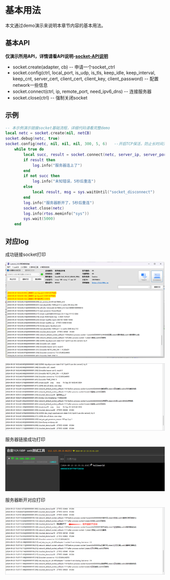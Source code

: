 # 基本用法

本文通过demo演示来说明本章节内容的基本用法。

## 基本API

**仅演示所用API，详情请看API说明-[socket-API说明](https://wiki.luatos.com/api/socket.html)**

- socket.create(adapter, cb)  -- 申请一个socket_ctrl
- socket.config(ctrl, local_port, is_udp, is_tls, keep_idle, keep_interval, keep_cnt, server_cert, client_cert, client_key, client_password) -- 配置network一些信息
- socket.connect(ctrl, ip, remote_port, need_ipv6_dns) -- 连接服务器
- socket.close(ctrl) -- 强制关闭socket

## 示例

``` lua
-- 本示例演示链接socket基础流程，详细代码请看完整demo
local netc = socket.create(nil, netCB)
socket.debug(netc, true)
socket.config(netc, nil, nil, nil, 300, 5, 6)   --开启TCP保活，防止长时间无数据交互被运营商断线
    while true do
        local succ, result = socket.connect(netc, server_ip, server_port)
        if result then
            log.info("服务器连上了")
        end
        if not succ then
            log.info("未知错误，5秒后重连")
        else
            local result, msg = sys.waitUntil("socket_disconnect")
        end
        log.info("服务器断开了，5秒后重连")
        socket.close(netc)
        log.info(rtos.meminfo("sys"))
        sys.wait(5000)
    end
```

## 对应log

成功链接socket打印

![alt text](image/image.png)

![alt text](image/image-1.png)

服务器链接成功打印

![alt text](image/image-7.png)

服务器断开对应打印

![alt text](image/image-8.png)
